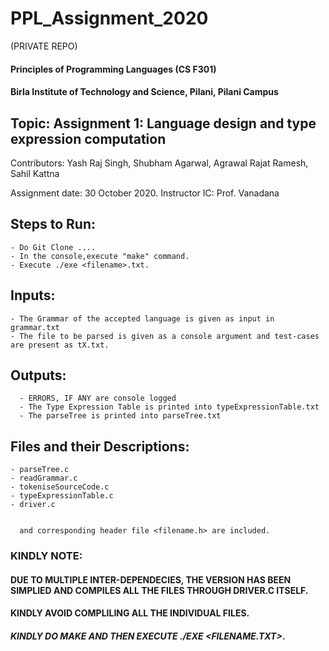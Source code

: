 # PPL_Assignment_2020
(PRIVATE REPO)

#### Principles of Programming Languages (CS F301)

#### Birla Institute of Technology and Science, Pilani, Pilani Campus

## Topic: Assignment 1: Language design and type expression computation
Contributors: Yash Raj Singh, Shubham Agarwal, Agrawal Rajat Ramesh, Sahil Kattna

Assignment  date: 30 October 2020.
Instructor IC: Prof. Vanadana

## Steps to Run:
```
- Do Git Clone ....
- In the console,execute "make" command.
- Execute ./exe <filename>.txt.
```

## Inputs: 
```
- The Grammar of the accepted language is given as input in grammar.txt
- The file to be parsed is given as a console argument and test-cases are present as tX.txt.
  ```
## Outputs:
```
  - ERRORS, IF ANY are console logged
  - The Type Expression Table is printed into typeExpressionTable.txt
  - The parseTree is printed into parseTree.txt
```

## Files and their Descriptions:
```
- parseTree.c
- readGrammar.c
- tokeniseSourceCode.c
- typeExpressionTable.c
- driver.c

        
  and corresponding header file <filename.h> are included.
  ```
          
### KINDLY NOTE:
  #### **DUE TO MULTIPLE INTER-DEPENDECIES, THE VERSION HAS BEEN SIMPLIED AND COMPILES ALL THE FILES THROUGH DRIVER.C ITSELF.**
  #### **KINDLY AVOID COMPLILING ALL THE INDIVIDUAL FILES.**
  #### **_KINDLY DO MAKE AND THEN EXECUTE ./EXE <FILENAME.TXT>_.**
